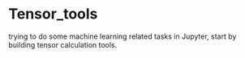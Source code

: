 # Tensor_tools
trying to do some machine learning related tasks in Jupyter, start by building tensor calculation tools.
